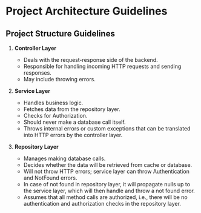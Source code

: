 # Project Architecture Guidelines

## Project Structure Guidelines

1. **Controller Layer**

   - Deals with the request-response side of the backend.
   - Responsible for handling incoming HTTP requests and sending responses.
   - May include throwing errors.

2. **Service Layer**

   - Handles business logic.
   - Fetches data from the repository layer.
   - Checks for Authorization.
   - Should never make a database call itself.
   - Throws internal errors or custom exceptions that can be translated into HTTP errors by the controller layer.

3. **Repository Layer**
   - Manages making database calls.
   - Decides whether the data will be retrieved from cache or database.
   - Will not throw HTTP errors; service layer can throw Authentication and NotFound errors.
   - In case of not found in repository layer, it will propagate nulls up to the service layer, which will then handle and throw a not found error.
   - Assumes that all method calls are authorized, i.e., there will be no authentication and authorization checks in the repository layer.
